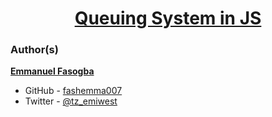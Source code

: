 <h1 style="text-align: center;">
	<a href='https://intranet.alxswe.com/projects/1245'>
		Queuing System in JS
	</a>
</h1>



### Author(s)

[**Emmanuel Fasogba**](https://www.linkedin.com/in/emmanuelofasogba/)
- GitHub - [fashemma007](https://github.com/fashemma007)
- Twitter - [@tz_emiwest](https://www.twitter.com/tz_emiwest)
